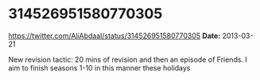 # 314526951580770305
https://twitter.com/AliAbdaal/status/314526951580770305
**Date:** 2013-03-21

New revision tactic: 20 mins of revision and then an episode of Friends. I aim to finish seasons 1-10 in this manner these holidays
